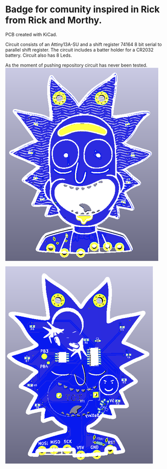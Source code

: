 # Badge for comunity inspired in Rick from Rick and Morthy.
PCB created with KiCad.

Circuit consists of an Attiny13A-SU and a shift register 74164 8 bit serial to parallel shift register.
The circuit includes a batter holder for a CR2032 battery.
Circuit also has 8 Leds.

As the moment of pushing repository circuit has never been tested.
![Board 3D](docs/img/rick3dblue.png)

![Back Side](docs/img/rick3dblue_back.png)